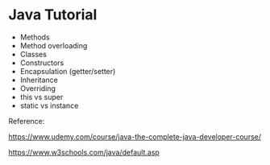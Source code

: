# Java Tutorial


- Methods
- Method overloading
- Classes
- Constructors
- Encapsulation (getter/setter)
- Inheritance
- Overriding
- this vs super
- static vs instance



Reference:

https://www.udemy.com/course/java-the-complete-java-developer-course/

https://www.w3schools.com/java/default.asp

